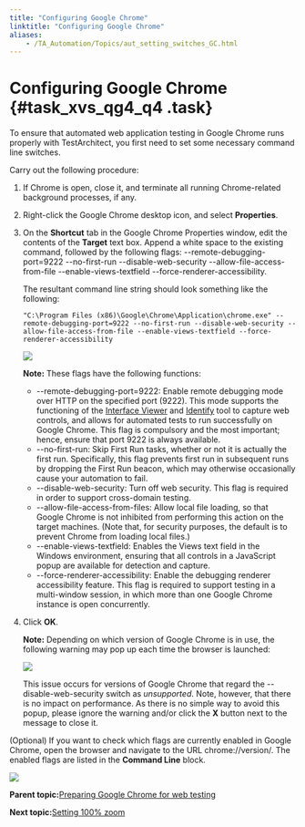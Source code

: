 ```yaml
--- 
title: "Configuring Google Chrome"
linktitle: "Configuring Google Chrome"
aliases: 
    - /TA_Automation/Topics/aut_setting_switches_GC.html
---
```

# Configuring Google Chrome {#task_xvs_qg4_q4 .task}

To ensure that automated web application testing in Google Chrome runs properly with TestArchitect, you first need to set some necessary command line switches.

Carry out the following procedure:

1.  If Chrome is open, close it, and terminate all running Chrome-related background processes, if any.

2.  Right-click the Google Chrome desktop icon, and select **Properties**.

3.  On the **Shortcut** tab in the Google Chrome Properties window, edit the contents of the **Target** text box. Append a white space to the existing command, followed by the following flags: --remote-debugging-port=9222 --no-first-run --disable-web-security --allow-file-access-from-file --enable-views-textfield --force-renderer-accessibility.

    The resultant command line string should look something like the following:

    ```
    "C:\Program Files (x86)\Google\Chrome\Application\chrome.exe" --remote-debugging-port=9222 --no-first-run --disable-web-security --allow-file-access-from-file --enable-views-textfield --force-renderer-accessibility
    ```

    ![](../../TA_Tutorials_Sample_App/Images/ug_taextension_chrome_1.png)

    **Note:** These flags have the following functions:

    -   --remote-debugging-port=9222: Enable remote debugging mode over HTTP on the specified port \(9222\). This mode supports the functioning of the [Interface Viewer](../../TA_Help/Topics/Interface_def_Viewer.html) and [Identify](../../TA_Help/Topics/Interface_def_client_interface_tool_identify.html) tool to capture web controls, and allows for automated tests to run successfully on Google Chrome. This flag is compulsory and the most important; hence, ensure that port 9222 is always available.
    -   --no-first-run: Skip First Run tasks, whether or not it is actually the first run. Specifically, this flag prevents first run in subsequent runs by dropping the First Run beacon, which may otherwise occasionally cause your automation to fail.
    -   --disable-web-security: Turn off web security. This flag is required in order to support cross-domain testing.
    -   --allow-file-access-from-files: Allow local file loading, so that Google Chrome is not inhibited from performing this action on the target machines. \(Note that, for security purposes, the default is to prevent Chrome from loading local files.\)
    -   --enable-views-textfield: Enables the Views text field in the Windows environment, ensuring that all controls in a JavaScript popup are available for detection and capture.
    -   --force-renderer-accessibility: Enable the debugging renderer accessibility feature. This flag is required to support testing in a multi-window session, in which more than one Google Chrome instance is open concurrently.
4.  Click **OK**.

    **Note:** Depending on which version of Google Chrome is in use, the following warning may pop up each time the browser is launched:

    ![](../Images/Chrome_disable_web_security_msg.png)

    This issue occurs for versions of Google Chrome that regard the --disable-web-security switch as *unsupported*. Note, however, that there is no impact on performance. As there is no simple way to avoid this popup, please ignore the warning and/or click the **X** button next to the message to close it.


\(Optional\) If you want to check which flags are currently enabled in Google Chrome, open the browser and navigate to the URL chrome://version/. The enabled flags are listed in the **Command Line** block.

![](../Images/Chrome_active_flags.png)

**Parent topic:**[Preparing Google Chrome for web testing](../../TA_Help/Topics/ug_preparing_Chrome.html)

**Next topic:**[Setting 100% zoom](../../TA_Automation/Topics/aut_app_testing_setting_zoom_GC.html)

